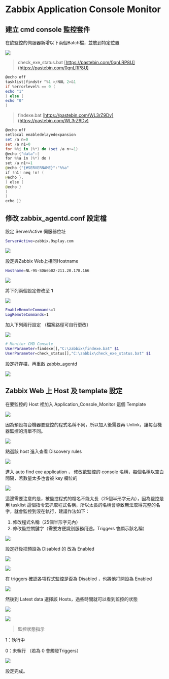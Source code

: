 # Zabbix Application Console Monitor

## 建立 cmd console 監控套件

在欲監控的伺服器新增以下兩個Batch檔，並放到特定位置

![](https://i.imgur.com/jgSiKfK.png)

> check_exe_status.bat   [https://pastebin.com/0qnLRP8U](https://pastebin.com/0qnLRP8U)

```powershell
@echo off
tasklist|findstr ^%1 >/NUL 2>&1
if %errorlevel% == 0 (
echo "1"
) else (
echo "0"
)
```

> findexe.bat   [https://pastebin.com/WL3rZ9Dv](https://pastebin.com/WL3rZ9Dv)

```powershell
@echo off
setlocal enabledelayedexpansion
set /a n=0
set /a n1=0
for %%i in (%*) do (set /a n+=1)
@echo {"data":[
for %%a in (%*) do (
set /a n1+=1
@echo {"{#SERVERNAME}":"%%a"
if !n1! neq !n! (
@echo },
) else (
@echo }
)
)
echo ]}
```

## 修改 zabbix_agentd.conf 設定檔

設定 ServerActive 伺服器位址

```bash
ServerActive=zabbix.9splay.com
```

![](https://i.imgur.com/Uoa12eg.png)

設定與Zabbix Web上相同Hostname

```bash
Hostname=NL-9S-SDWeb02-211.20.178.166
```

![](https://i.imgur.com/HXeJfnp.png)

將下列兩個設定修改至 **1** 

![](https://i.imgur.com/bQZhTwD.png)

```bash
EnableRemoteCommands=1
LogRemoteCommands=1
```

加入下列兩行設定 （檔案路徑可自行更改）

![](https://i.imgur.com/jDE9YI9.png)

```bash
# Monitor CMD Console
UserParameter=findexe[],"C:\zabbix\findexe.bat" $1
UserParameter=check_status[],"C:\zabbix\check_exe_status.bat" $1
```

設定好存檔，再重啟 zabbix_agentd

![](https://i.imgur.com/hoeuKJu.png)

## Zabbix Web 上 Host 及 template 設定

在要監控的 Host 裡加入 Application_Console_Monitor 這個 Template

![](https://i.imgur.com/GbasMZS.png)

因為預設每台機器要監控的程式名稱不同，所以加入後需要再 Unlink，讓每台機器監控的清單不同。

![](https://i.imgur.com/wHF54wh.png)

點選該 host 進入查看 Discovery rules 

![](https://i.imgur.com/NKSK1gW.png)

進入 auto find exe application ， 修改欲監控的 console 名稱，每個名稱以空白間隔，若數量太多也會被 key 欄位的

![](https://i.imgur.com/aM2VZDM.png)

這邊需要注意的是，被監控程式的檔名不能太長（25個半形字元內），因為監控是用 tasklist 這個指令去抓取程式名稱，所以太長的名稱會導致無法取得完整的名字，就會監控到沒在執行，建議作法如下：

1. 修改程式名稱（25個半形字元內）
2. 修改監控關鍵字（需要方便識別服務用途，Triggers 會顯示該名稱）

![](https://i.imgur.com/GzNP3ug.png)

設定好後把預設為 Disabled 的 改為 Enabled

![](https://i.imgur.com/NmGqz3n.png)

![](https://i.imgur.com/HyHwYCj.png)

在 triggers 確認各項程式監控是否為 Disabled ，也將他打開設為 Enabled

![](https://i.imgur.com/OOH2K8m.png)

然後到 Latest data 選擇該 Hosts，過些時間就可以看到監控的狀態

![](https://i.imgur.com/sAdA52L.png)

![](https://i.imgur.com/qPUexsf.png)

> 監控狀態指示

1：執行中

0：未執行 （若為 0 會觸發Triggers）

![](https://i.imgur.com/OPqwt73.png)

設定完成。
